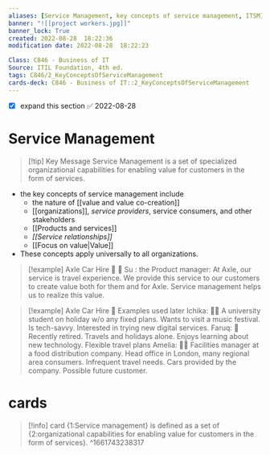 ```yaml
---
aliases: [Service Management, key concepts of service management, ITSM]
banner: "![[project workers.jpg]]"
banner_lock: True
created: 2022-08-28  18:22:36
modification date: 2022-08-28  18:22:23

Class: C846 - Business of IT
Source: ITIL Foundation, 4th ed.
tags: C846/2_KeyConceptsOfServiceManagement
cards-deck: C846 - Business of IT::2_KeyConceptsOfServiceManagement
---
```

- [x] expand this section ✅ 2022-08-28
# Service Management
>[!tip] Key Message
>Service Management is a set of specialized organizational capabilities for enabling value for customers in the form of services.

- the key concepts of service management include
	- the nature of [[value and value co-creation]]
	- [[organizations]], _service providers_, service consumers, and other stakeholders
	- [[Products and services]]
	- _[[Service relationships]]_
	- [[Focus on value|Value]]
- These concepts apply universally to all organizations.

>[!example] Axle Car Hire 🏢
>👩 Su : the Product manager:
>At Axle, our service is travel experience. We provide this service to our customers to create value both for them and for Axle. Service management helps us to realize this value.

>[!example] Axle Car Hire 🏢 Examples used later
>Ichika: 👩‍🎓
>A university student on holiday w/o any fixed plans.
>Wants to visit a music festival.
>Is tech-savvy.
>Interested in trying new digital services.
>Faruq: 👳
>Recently retired.
>Travels and holidays alone.
>Enjoys learning about new technology.
>Flexible travel plans
>Amelia: 👩‍💼
>Facilities manager at a food distribution company.
>Head office in London, many regional area consumers.
>Infrequent travel needs.
>Cars provided by the company.
>Possible future customer.

# cards
>[!info] card
>{1:Service management} is defined as a set of {2:organizational capabilities for enabling value for customers in the form of services}.
^1661743238317
